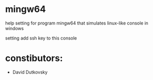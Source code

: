 # mingw64

help setting for program mingw64 that simulates linux-like console in windows

setting add ssh key to this console



# constibutors:
- David Dutkovsky
